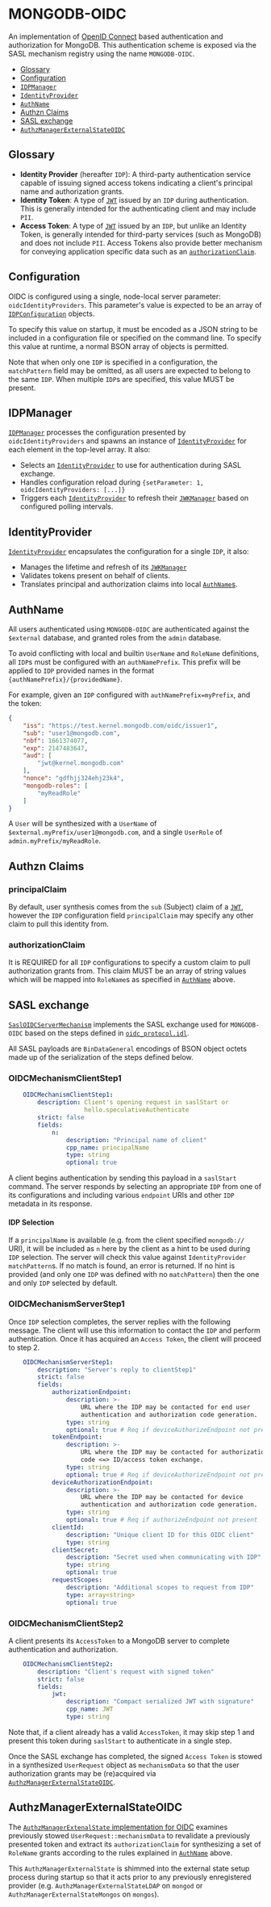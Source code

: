 # MONGODB-OIDC

An implementation of [OpenID Connect](https://openid.net/connect)
based authentication and authorization for MongoDB.
This authentication scheme is exposed via the SASL mechanism registry
using the name `MONGODB-OIDC`.

* [Glossary](#glossary)
* [Configuration](#configuration)
* [`IDPManager`](#idpmanager)
* [`IdentityProvider`](#identityprovider)
* [`AuthName`](#authname)
* [Authzn Claims](#authzn-claims)
* [SASL exchange](#sasl-exchange)
* [`AuthzManagerExternalStateOIDC`](#authzmanagerexternalstateoidc)

## Glossary

* **Identity Provider** (hereafter `IDP`): A third-party authentication service capable of issuing signed access tokens indicating a client's principal name and authorization grants.
* **Identity Token**: A type of [`JWT`](https://github.com/mongodb/mongo/blob/master/src/mongo/crypto/README.JWT.md#jwt) issued by an `IDP` during authentication. This is generally intended for the authenticating client and may include `PII`.
* **Access Token**: A type of [`JWT`](https://github.com/mongodb/mongo/blob/master/src/mongo/crypto/README.JWT.md#jwt) issued by an `IDP`, but unlike an Identity Token, is generally intended for third-party services (such as MongoDB) and does not include `PII`.  Access Tokens also provide better mechanism for conveying application specific data such as an [`authorizationClaim`](#authorizationclaim).

## Configuration

OIDC is configured using a single, node-local server parameter: `oidcIdentityProviders`.
This parameter's value is expected to be an array of [`IDPConfiguration`](oidc_parameters.idl) objects.

To specify this value on startup, it must be encoded as a JSON string to be included in a configuration file or specified on the command line.
To specify this value at runtime, a normal BSON array of objects is permitted.

Note that when only one `IDP` is specified in a configuration, the `matchPattern` field may be omitted, as all users are expected to belong to the same `IDP`.  When multiple `IDP`s are specified, this value MUST be present.

## IDPManager

[`IDPManager`](idp_manager.h) processes the configuration presented by `oidcIdentityProviders` and spawns an instance of [`IdentityProvider`](#identityprovider) for each element in the top-level array.  It also:
* Selects an [`IdentityProvider`](#identityprovider) to use for authentication during SASL exchange.
* Handles configuration reload during `{setParameter: 1, oidcIdentityProviders: [...]}`
* Triggers each [`IdentityProvider`](#identityprovider) to refresh their [`JWKManager`](https://github.com/mongodb/mongo/blob/master/src/mongo/crypto/README.JWT.md#jwkmanager) based on configured polling intervals.

## IdentityProvider

[`IdentityProvider`](identity_provider.h) encapsulates the configuration for a single `IDP`, it also:
* Manages the lifetime and refresh of its [`JWKManager`](https://github.com/mongodb/mongo/blob/master/src/mongo/crypto/README.JWT.md#jwkmanager)
* Validates tokens present on behalf of clients.
* Translates principal and authorization claims into local [`AuthName`s](#authname).

## AuthName

All users authenticated using `MONGODB-OIDC` are authenticated against the `$external` database, and granted roles from the `admin` database.

To avoid conflicting with local and builtin `UserName` and `RoleName` definitions, all `IDP`s must be configured with an `authNamePrefix`.  This prefix will be applied to `IDP` provided names in the format `{authNamePrefix}/{providedName}`.

For example, given an `IDP` configured with `authNamePrefix=myPrefix`, and the token:
```json
{
    "iss": "https://test.kernel.mongodb.com/oidc/issuer1",
    "sub": "user1@mongodb.com",
    "nbf": 1661374077,
    "exp": 2147483647,
    "aud": [
        "jwt@kernel.mongodb.com"
    ],  
    "nonce": "gdfhjj324ehj23k4",
    "mongodb-roles": [
        "myReadRole"
    ]   
}
```

A `User` will be synthesized with a `UserName` of `$external.myPrefix/user1@mongodb.com`, and a single `UserRole` of `admin.myPrefix/myReadRole`.

## Authzn Claims

### principalClaim

By default, user synthesis comes from the `sub` (Subject) claim of a
[`JWT`](https://github.com/mongodb/mongo/blob/master/src/mongo/crypto/README.JWT.md#jwt),
however the `IDP` configuration field `principalClaim` may specify
any other claim to pull this identity from.

### authorizationClaim

It is REQUIRED for all `IDP` configurations to specify a custom claim
to pull authorization grants from.
This claim MUST be an array of string values which will be mapped into
`RoleName`s as specified in [`AuthName`](#authname) above.

## SASL exchange

[`SaslOIDCServerMechanism`](sasl_oidc_server_conversation.cpp) implements
the SASL exchange used for `MONGODB-OIDC` based on the steps defined in
[`oidc_protocol.idl`](https://github.com/mongodb/mongo/blob/master/src/mongo/db/auth/oidc_protocol.idl).

All SASL payloads are `BinDataGeneral` encodings of BSON object octets
made up of the serialization of the steps defined below.

### OIDCMechanismClientStep1

```yaml
    OIDCMechanismClientStep1:
        description: Client's opening request in saslStart or
                     hello.speculativeAuthenticate
        strict: false
        fields:
            n:  
                description: "Principal name of client"
                cpp_name: principalName
                type: string
                optional: true
```

A client begins authentication by sending this payload in a `saslStart` command.
The server responds by selecting an appropriate `IDP` from one of its configurations
and including various `endpoint` URIs and other `IDP` metadata in its response.

#### IDP Selection

If a `principalName` is available (e.g. from the client specified `mongodb://` URI),
it will be included as `n` here by the client as a hint to be used during
`IDP` selection.  The server will check this value against `IdentityProvider` `matchPattern`s.
If no match is found, an error is returned.
If no hint is provided (and only one `IDP` was defined with no `matchPattern`) then
the one and only `IDP` selected by default.

### OIDCMechanismServerStep1

Once `IDP` selection completes, the server replies with the following message.
The client will use this information to contact the `IDP` and perform authentication.
Once it has acquired an `Access Token`, the client will proceed to step 2.

```yaml
    OIDCMechanismServerStep1:
        description: "Server's reply to clientStep1"
        strict: false
        fields:
            authorizationEndpoint:
                description: >-
                    URL where the IDP may be contacted for end user
                    authentication and authorization code generation.
                type: string
                optional: true # Req if deviceAuthorizeEndpoint not present
            tokenEndpoint:
                description: >-
                    URL where the IDP may be contacted for authorization
                    code <=> ID/access token exchange.
                type: string
                optional: true # Req if deviceAuthorizeEndpoint not present
            deviceAuthorizationEndpoint:
                description: >-
                    URL where the IDP may be contacted for device
                    authentication and authorization code generation.
                type: string
                optional: true # Req if authorizeEndpoint not present
            clientId:
                description: "Unique client ID for this OIDC client"
                type: string
            clientSecret:
                description: "Secret used when communicating with IDP"
                type: string
                optional: true
            requestScopes:
                description: "Additional scopes to request from IDP"
                type: array<string>
                optional: true
```

### OIDCMechanismClientStep2

A client presents its `AccessToken` to a MongoDB server to complete
authentication and authorization.

```yaml
    OIDCMechanismClientStep2:
        description: "Client's request with signed token"
        strict: false
        fields:
            jwt:
                description: "Compact serialized JWT with signature"
                cpp_name: JWT
                type: string
```

Note that, if a client already has a valid `AccessToken`,
it may skip step 1 and present this token during `saslStart`
to authenticate in a single step.

Once the SASL exchange has completed, the signed `Access Token`
is stowed in a synthesized `UserRequest` object as `mechanismData`
so that the user authorization grants may be (re)acquired via
[`AuthzManagerExternalStateOIDC`](#authzmanagerexternalstateoidc).

## AuthzManagerExternalStateOIDC

The [`AuthzManagerExtenalState` implementation for OIDC](authz_manager_external_state_oidc.cpp)
examines previously stowed `UserRequest::mechanismData` to revalidate
a previously presented token and extract its `authorizationClaim` for
synthesizing a set of `RoleName` grants according to the rules explained
in [`AuthName`](#authname) above.

This `AuthzManagerExternalState` is shimmed into the external state
setup process during startup so that it acts prior to any previously
enregistered provider
(e.g. `AuthzManagerExternalStateLDAP` on `mongod`
or `AuthzManagerExternalStateMongos` on `mongos`).
